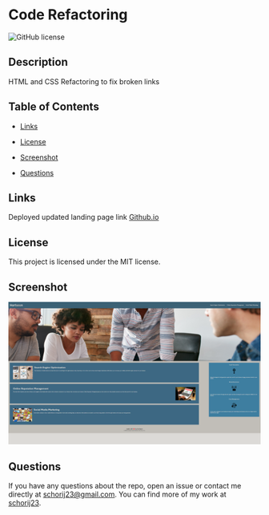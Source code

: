 # Code Refactoring
![GitHub license](https://img.shields.io/badge/license-MIT-blue.svg)

## Description

HTML and CSS Refactoring to fix broken links

## Table of Contents 

* [Links](#links)

* [License](#license)

* [Screenshot](#screenshot)

* [Questions](#questions)


## Links
Deployed updated landing page link [Github.io](https://schorij23.github.io/week-1-challenge/)


## License

This project is licensed under the MIT license.
  
## Screenshot

![Landing Page](./assets/images/Week%201.png)

## Questions

If you have any questions about the repo, open an issue or contact me directly at schorij23@gmail.com. You can find more of my work at [schorij23](https://github.com/schorij23/).

